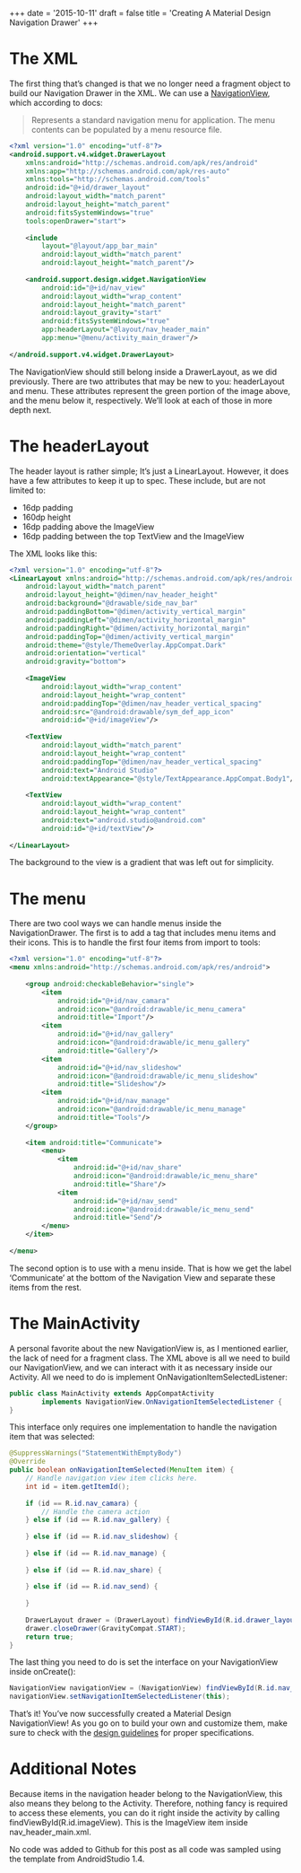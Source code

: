 +++
date = '2015-10-11'
draft = false
title = 'Creating A Material Design Navigation Drawer'
+++

<!--more-->

# The XML

The first thing that’s changed is that we no longer need a fragment object to build our Navigation Drawer in the XML. We can use a [NavigationView](https://developer.android.com/reference/android/support/design/widget/NavigationView.html), which according to docs:

> Represents a standard navigation menu for application. The menu contents can be populated by a menu resource file.

```xml
<?xml version="1.0" encoding="utf-8"?>
<android.support.v4.widget.DrawerLayout
    xmlns:android="http://schemas.android.com/apk/res/android"
    xmlns:app="http://schemas.android.com/apk/res-auto"
    xmlns:tools="http://schemas.android.com/tools"
    android:id="@+id/drawer_layout"
    android:layout_width="match_parent"
    android:layout_height="match_parent"
    android:fitsSystemWindows="true"
    tools:openDrawer="start">
 
    <include
        layout="@layout/app_bar_main"
        android:layout_width="match_parent"
        android:layout_height="match_parent"/>
 
    <android.support.design.widget.NavigationView
        android:id="@+id/nav_view"
        android:layout_width="wrap_content"
        android:layout_height="match_parent"
        android:layout_gravity="start"
        android:fitsSystemWindows="true"
        app:headerLayout="@layout/nav_header_main"
        app:menu="@menu/activity_main_drawer"/>
 
</android.support.v4.widget.DrawerLayout>
```

The NavigationView should still belong inside a DrawerLayout, as we did previously. There are two attributes that may be new to you: headerLayout and menu. These attributes represent the green portion of the image above, and the menu below it, respectively. We’ll look at each of those in more depth next.

# The headerLayout

The header layout is rather simple; It’s just a LinearLayout. However, it does have a few attributes to keep it up to spec. These include, but are not limited to:

* 16dp padding
* 160dp height
* 16dp padding above the ImageView
* 16dp padding between the top TextView and the ImageView

The XML looks like this:

```xml
<?xml version="1.0" encoding="utf-8"?>
<LinearLayout xmlns:android="http://schemas.android.com/apk/res/android"
    android:layout_width="match_parent"
    android:layout_height="@dimen/nav_header_height"
    android:background="@drawable/side_nav_bar"
    android:paddingBottom="@dimen/activity_vertical_margin"
    android:paddingLeft="@dimen/activity_horizontal_margin"
    android:paddingRight="@dimen/activity_horizontal_margin"
    android:paddingTop="@dimen/activity_vertical_margin"
    android:theme="@style/ThemeOverlay.AppCompat.Dark"
    android:orientation="vertical"
    android:gravity="bottom">
 
    <ImageView
        android:layout_width="wrap_content"
        android:layout_height="wrap_content"
        android:paddingTop="@dimen/nav_header_vertical_spacing"
        android:src="@android:drawable/sym_def_app_icon"
        android:id="@+id/imageView"/>
 
    <TextView
        android:layout_width="match_parent"
        android:layout_height="wrap_content"
        android:paddingTop="@dimen/nav_header_vertical_spacing"
        android:text="Android Studio"
        android:textAppearance="@style/TextAppearance.AppCompat.Body1"/>
 
    <TextView
        android:layout_width="wrap_content"
        android:layout_height="wrap_content"
        android:text="android.studio@android.com"
        android:id="@+id/textView"/>
 
</LinearLayout>
```

The background to the view is a gradient that was left out for simplicity.

# The menu

There are two cool ways we can handle menus inside the NavigationDrawer. The first is to add a <group> tag that includes menu items and their icons. This is to handle the first four items from import to tools:

```xml
<?xml version="1.0" encoding="utf-8"?>
<menu xmlns:android="http://schemas.android.com/apk/res/android">
 
    <group android:checkableBehavior="single">
        <item
            android:id="@+id/nav_camara"
            android:icon="@android:drawable/ic_menu_camera"
            android:title="Import"/>
        <item
            android:id="@+id/nav_gallery"
            android:icon="@android:drawable/ic_menu_gallery"
            android:title="Gallery"/>
        <item
            android:id="@+id/nav_slideshow"
            android:icon="@android:drawable/ic_menu_slideshow"
            android:title="Slideshow"/>
        <item
            android:id="@+id/nav_manage"
            android:icon="@android:drawable/ic_menu_manage"
            android:title="Tools"/>
    </group>
 
    <item android:title="Communicate">
        <menu>
            <item
                android:id="@+id/nav_share"
                android:icon="@android:drawable/ic_menu_share"
                android:title="Share"/>
            <item
                android:id="@+id/nav_send"
                android:icon="@android:drawable/ic_menu_send"
                android:title="Send"/>
        </menu>
    </item>
 
</menu>
```

The second option is to use <item> with a menu inside. That is how we get the label ‘Communicate’ at the bottom of the Navigation View and separate these items from the rest.

# The MainActivity

A personal favorite about the new NavigationView is, as I mentioned earlier, the lack of need for a fragment class. The XML above is all we need to build our NavigationView, and we can interact with it as necessary inside our Activity. All we need to do is implement OnNavigationItemSelectedListener:

```java
public class MainActivity extends AppCompatActivity
        implements NavigationView.OnNavigationItemSelectedListener {
}
```

This interface only requires one implementation to handle the navigation item that was selected:

```java
@SuppressWarnings("StatementWithEmptyBody")
@Override
public boolean onNavigationItemSelected(MenuItem item) {
    // Handle navigation view item clicks here.
    int id = item.getItemId();
 
    if (id == R.id.nav_camara) {
        // Handle the camera action
    } else if (id == R.id.nav_gallery) {
 
    } else if (id == R.id.nav_slideshow) {
 
    } else if (id == R.id.nav_manage) {
 
    } else if (id == R.id.nav_share) {
 
    } else if (id == R.id.nav_send) {
 
    }
 
    DrawerLayout drawer = (DrawerLayout) findViewById(R.id.drawer_layout);
    drawer.closeDrawer(GravityCompat.START);
    return true;
}
```

The last thing you need to do is set the interface on your NavigationView inside onCreate():

```java
NavigationView navigationView = (NavigationView) findViewById(R.id.nav_view);
navigationView.setNavigationItemSelectedListener(this);
```

That’s it! You’ve now successfully created a Material Design NavigationView! As you go on to build your own and customize them, make sure to check with the [design guidelines](https://www.google.com/design/spec/patterns/navigation-drawer.html) for proper specifications.

# Additional Notes

Because items in the navigation header belong to the NavigationView, this also means they belong to the Activity. Therefore, nothing fancy is required to access these elements, you can do it right inside the activity by calling findViewById(R.id.imageView). This is the ImageView item inside nav_header_main.xml.

No code was added to Github for this post as all code was sampled using the template from AndroidStudio 1.4.